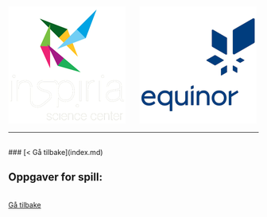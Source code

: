 ![Inspiria](logo/logo_72_hvit.png)  &nbsp; &nbsp; &nbsp;   ![Equinor](logo/equinor_72_blue.png)


------------------------------------------------------
<div class="site"></div>
<br>
### [< Gå tilbake](index.md)

## Oppgaver for spill:

<div class="spillcontainer">
  <a class="spillbutton1" href=""></a>
  <a class="spillbutton2" href=""></a>
  <a class="spillbutton3" href=""></a>
  <a class="spillbutton4" href=""></a>
  <a class="spillbutton5" href=""></a>
  <a class="spillbutton6" href=""></a>
  <a class="spillbutton7" href=""></a>
  <a class="spillbutton8" href=""></a>
</div>

<br>
<a class="homebutton" href="/splash/index.html">Gå tilbake</a>